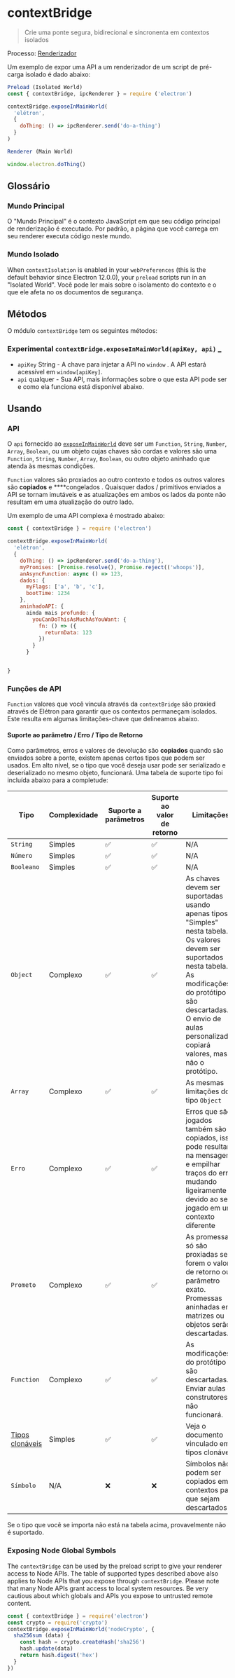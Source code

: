 # contextBridge

> Crie uma ponte segura, bidirecional e síncronenta em contextos isolados

Processo: [Renderizador](../glossary.md#renderer-process)

Um exemplo de expor uma API a um renderizador de um script de pré-carga isolado é dado abaixo:

```javascript
Preload (Isolated World)
const { contextBridge, ipcRenderer } = require ('electron')

contextBridge.exposeInMainWorld(
  'elétron',
  {
    doThing: () => ipcRenderer.send('do-a-thing')
  }
)
```

```javascript
Renderer (Main World)

window.electron.doThing()
```

## Glossário

### Mundo Principal

O "Mundo Principal" é o contexto JavaScript em que seu código principal de renderização é executado. Por padrão, a página que você carrega em seu renderer executa código neste mundo.

### Mundo Isolado

When `contextIsolation` is enabled in your `webPreferences` (this is the default behavior since Electron 12.0.0), your `preload` scripts run in an "Isolated World".  Você pode ler mais sobre o isolamento do contexto e o que ele afeta no [](../tutorial/security.md#3-enable-context-isolation-for-remote-content) os documentos de segurança.

## Métodos

O módulo `contextBridge` tem os seguintes métodos:

### </em>Experimental `contextBridge.exposeInMainWorld(apiKey, api)` _</h3>

* `apiKey` String - A chave para injetar a API no `window` .  A API estará acessível em `window[apiKey]`.
* `api` qualquer - Sua API, mais informações sobre o que esta API pode ser e como ela funciona está disponível abaixo.

## Usando

### API

O `api` fornecido ao [`exposeInMainWorld`](#contextbridgeexposeinmainworldapikey-api-experimental) deve ser um `Function`, `String`, `Number`, `Array`, `Boolean`, ou um objeto cujas chaves são cordas e valores são uma `Function`, `String`, `Number`, `Array`, `Boolean`, ou outro objeto aninhado que atenda às mesmas condições.

`Function` valores são proxiados ao outro contexto e todos os outros valores são **copiados** e ****congelados . Quaisquer dados / primitivos enviados a API se tornam imutáveis e as atualizações em ambos os lados da ponte não resultam em uma atualização do outro lado.

Um exemplo de uma API complexa é mostrado abaixo:

```javascript
const { contextBridge } = require ('electron')

contextBridge.exposeInMainWorld(
  'elétron',
  {
    doThing: () => ipcRenderer.send('do-a-thing'),
    myPromises: [Promise.resolve(), Promise.reject(('whoops')],
    anAsyncFunction: async () => 123,
    dados: {
      myFlags: ['a', 'b', 'c'],
      bootTime: 1234
    },
    aninhadoAPI: {
      ainda mais profundo: {
        youCanDoThisAsMuchAsYouWant: {
          fn: () => ({
            returnData: 123
          })
        }
      }


}
```

### Funções de API

`Function` valores que você vincula através da `contextBridge` são proxied através de Elétron para garantir que os contextos permaneçam isolados.  Este resulta em algumas limitações-chave que delineamos abaixo.

#### Suporte ao parâmetro / Erro / Tipo de Retorno

Como parâmetros, erros e valores de devolução são **copiados** quando são enviados sobre a ponte, existem apenas certos tipos que podem ser usados. Em alto nível, se o tipo que você deseja usar pode ser serializado e deserializado no mesmo objeto, funcionará.  Uma tabela de suporte tipo foi incluída abaixo para a completude:

| Tipo                                                                                                           | Complexidade | Suporte a parâmetros | Suporte ao valor de retorno | Limitações                                                                                                                                                                                                                                      |
| -------------------------------------------------------------------------------------------------------------- | ------------ | -------------------- | --------------------------- | ----------------------------------------------------------------------------------------------------------------------------------------------------------------------------------------------------------------------------------------------- |
| `String`                                                                                                       | Simples      | ✅                    | ✅                           | N/A                                                                                                                                                                                                                                             |
| `Número`                                                                                                       | Simples      | ✅                    | ✅                           | N/A                                                                                                                                                                                                                                             |
| `Booleano`                                                                                                     | Simples      | ✅                    | ✅                           | N/A                                                                                                                                                                                                                                             |
| `Object`                                                                                                       | Complexo     | ✅                    | ✅                           | As chaves devem ser suportadas usando apenas tipos "Simples" nesta tabela.  Os valores devem ser suportados nesta tabela.  As modificações do protótipo são descartadas.  O envio de aulas personalizadas copiará valores, mas não o protótipo. |
| `Array`                                                                                                        | Complexo     | ✅                    | ✅                           | As mesmas limitações do tipo `Object`                                                                                                                                                                                                           |
| `Erro`                                                                                                         | Complexo     | ✅                    | ✅                           | Erros que são jogados também são copiados, isso pode resultar na mensagem e empilhar traços do erro mudando ligeiramente devido ao ser jogado em um contexto diferente                                                                          |
| `Prometo`                                                                                                      | Complexo     | ✅                    | ✅                           | As promessas só são proxiadas se forem o valor de retorno ou parâmetro exato.  Promessas aninhadas em matrizes ou objetos serão descartadas.                                                                                                    |
| `Function`                                                                                                     | Complexo     | ✅                    | ✅                           | As modificações do protótipo são descartadas.  Enviar aulas ou construtores não funcionará.                                                                                                                                                     |
| [Tipos clonáveis](https://developer.mozilla.org/en-US/docs/Web/API/Web_Workers_API/Structured_clone_algorithm) | Simples      | ✅                    | ✅                           | Veja o documento vinculado em tipos clonáveis                                                                                                                                                                                                   |
| `Símbolo`                                                                                                      | N/A          | ❌                    | ❌                           | Símbolos não podem ser copiados em contextos para que sejam descartados                                                                                                                                                                         |

Se o tipo que você se importa não está na tabela acima, provavelmente não é suportado.

### Exposing Node Global Symbols

The `contextBridge` can be used by the preload script to give your renderer access to Node APIs. The table of supported types described above also applies to Node APIs that you expose through `contextBridge`. Please note that many Node APIs grant access to local system resources. Be very cautious about which globals and APIs you expose to untrusted remote content.

```javascript
const { contextBridge } = require('electron')
const crypto = require('crypto')
contextBridge.exposeInMainWorld('nodeCrypto', {
  sha256sum (data) {
    const hash = crypto.createHash('sha256')
    hash.update(data)
    return hash.digest('hex')
  }
})
```
